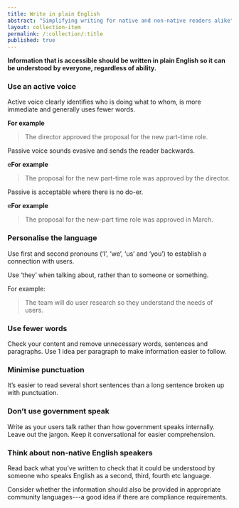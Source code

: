 ```yaml
---
title: Write in plain English
abstract: "Simplifying writing for native and non-native readers alike"
layout: collection-item
permalink: /:collection/:title
published: true
---
```


**Information that is accessible should be written in plain English so it can be understood by everyone, regardless of ability.**

### Use an active voice

Active voice clearly identifies who is doing what to whom, is more immediate and generally uses fewer words.

**For example**

> The director approved the proposal for the new part-time role.

Passive voice sounds evasive and sends the reader backwards.

e**For example**

> The proposal for the new part-time role was approved by the director.

Passive is acceptable where there is no do-er.

e**For example**

> The proposal for the new-part time role was approved in March.

### Personalise the language

Use first and second pronouns (‘I’, ‘we’, ‘us’ and ‘you’) to establish a connection with users.

Use ‘they’ when talking about, rather than to someone or something.

For example:

> The team will do user research so they understand the needs of users.

### Use fewer words

Check your content and remove unnecessary words, sentences and paragraphs. Use 1 idea per paragraph to make information easier to follow.

### Minimise punctuation

It’s easier to read several short sentences than a long sentence broken up with punctuation.

### Don’t use government speak

Write as your users talk rather than how government speaks internally. Leave out the jargon. Keep it conversational for easier comprehension.

### Think about non-native English speakers

Read back what you’ve written to check that it could be understood by someone who speaks English as a second, third, fourth etc language.

Consider whether the information should also be provided in appropriate community languages---a good idea if there are compliance requirements.
